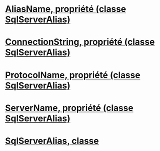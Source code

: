 # [AliasName, propriété (classe SqlServerAlias)](aliasname-property-sqlserveralias-class.md)
# [ConnectionString, propriété (classe SqlServerAlias)](connectionstring-property-sqlserveralias-class.md)
# [ProtocolName, propriété (classe SqlServerAlias)](protocolname-property-sqlserveralias-class.md)
# [ServerName, propriété (classe SqlServerAlias)](servername-property-sqlserveralias-class.md)
# [SqlServerAlias, classe](sqlserveralias-class.md)
